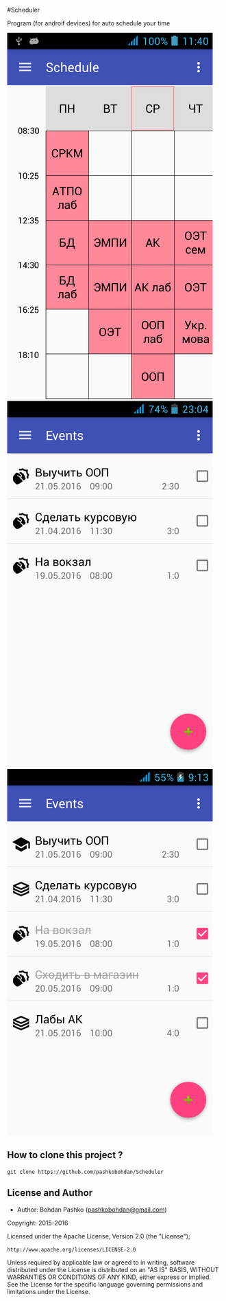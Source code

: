 #Scheduler

Program (for androif devices) for auto schedule your time


![Alt text](https://raw.githubusercontent.com/pashkobohdan/Scheduler/master/screenshots/Screenshot_2016-05-13-11-40-53.png "Screenshot")
![Alt text](https://raw.githubusercontent.com/pashkobohdan/Scheduler/master/screenshots/Screenshot_2016-05-19-23-04-12.png "Screenshot")
![Alt text](https://raw.githubusercontent.com/pashkobohdan/Scheduler/master/screenshots/Screenshot_2016-05-20-09-13-58.png "Screenshot")

## How to clone this project ?
```
git clone https://github.com/pashkobohdan/Scheduler
```


License and Author
-----
* Author: Bohdan Pashko (<pashkobohdan@gmail.com>)

Copyright: 2015-2016

Licensed under the Apache License, Version 2.0 (the "License");

    http://www.apache.org/licenses/LICENSE-2.0

Unless required by applicable law or agreed to in writing, software
distributed under the License is distributed on an "AS IS" BASIS,
WITHOUT WARRANTIES OR CONDITIONS OF ANY KIND, either express or implied.
See the License for the specific language governing permissions and
limitations under the License.